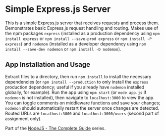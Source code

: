 # Simple Express.js Server
This is a simple Express.js server that receives requests and process them. Demonstrates basic Express.js request handling and routing. Makes use of the npm packages `express` (installed as a production dependency using `npm install express` or `npm install --save-prod express` or `npm install -P express`) and `nodemon` (installed as a developer dependency using `npm install --save-dev nodemon` or `npm install -D nodemon`).
## App Installation and Usage
Extract files to a directory, then run `npm install` to install the necessary dependencies (or `npm install --production` to only install the `express` production dependency; useful if you already have `nodemon` installed globally, for example). Run the app using `npm start` (or `node app.js` if `nodemon` is not installed), then navigate to `localhost:3000` to view the app. You can toggle comments on middleware functions and save your changes; `nodemon` should automatically restart the server once changes are detected. Routed URLs are `localhost:3000` and `localhost:3000/users` (second part of assignment only).

Part of the [NodeJS - The Complete Guide](https://www.udemy.com/course/nodejs-the-complete-guide/) series.